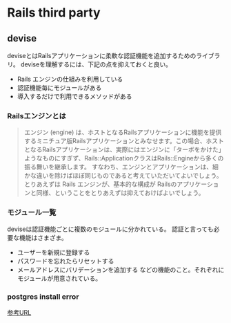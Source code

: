 # Rails third party


## devise

deviseとはRailsアプリケーションに柔軟な認証機能を追加するためのライブラリ。
deviseを理解するには、下記の点を抑えておくと良い。

- Rails エンジンの仕組みを利用している
- 認証機能毎にモジュールがある
- 導入するだけで利用できるメソッドがある

### Railsエンジンとは

>エンジン (engine) は、ホストとなるRailsアプリケーションに機能を提供するミニチュア版Railsアプリケーションとみなせます。この場合、ホストとなるRailsアプリケーションは、実際にはエンジンに「ターボをかけた」ようなものにすぎず、Rails::ApplicationクラスはRails::Engineから多くの振る舞いを継承します。
>すなわち、エンジンとアプリケーションは、細かな違いを除けばほぼ同じものであると考えていただいてよいでしょう。
>とりあえずは Rails エンジンが、基本的な構成が Railsのアプリケーションと同様、ということをとりあえずは抑えておけばよいでしょう。

### モジュール一覧

deviseは認証機能ごとに複数のモジュールに分かれている。
認証と言っても必要な機能はさまざま。
- ユーザーを新規に登録する
- パスワードを忘れたらリセットする
- メールアドレスにバリデーションを追加する
などの機能のこと。それぞれにモジュールが用意されている。

### postgres install error

[参考URL](https://mebee.info/2020/12/18/post-26202/)